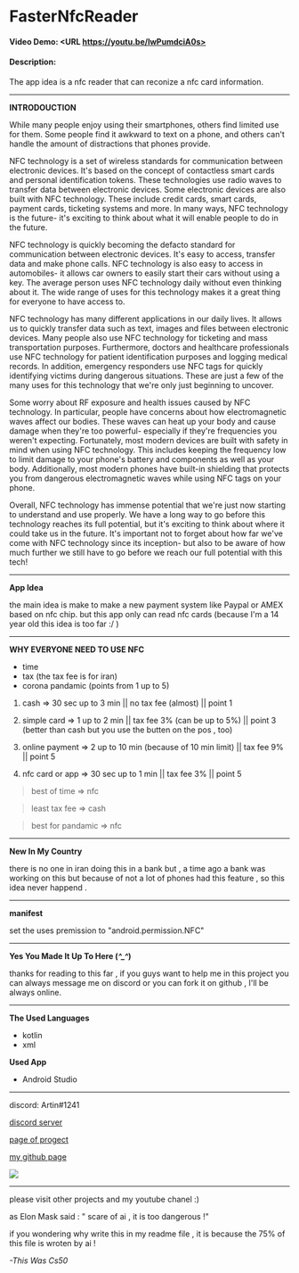 # FasterNfcReader
#### Video Demo:  <URL https://youtu.be/lwPumdciA0s>
#### Description:
The app idea is a nfc reader that can reconize a nfc card information.

****
**INTRODOUCTION**

While many people enjoy using their smartphones, others find limited use for them. Some people find it awkward to text on a phone, and others can't handle the amount of distractions that phones provide.

NFC technology is a set of wireless standards for communication between electronic devices. It's based on the concept of contactless smart cards and personal identification tokens. These technologies use radio waves to transfer data between electronic devices. Some electronic devices are also built with NFC technology. These include credit cards, smart cards, payment cards, ticketing systems and more. In many ways, NFC technology is the future- it's exciting to think about what it will enable people to do in the future.

NFC technology is quickly becoming the defacto standard for communication between electronic devices. It's easy to access, transfer data and make phone calls. NFC technology is also easy to access in automobiles- it allows car owners to easily start their cars without using a key. The average person uses NFC technology daily without even thinking about it. The wide range of uses for this technology makes it a great thing for everyone to have access to.

NFC technology has many different applications in our daily lives. It allows us to quickly transfer data such as text, images and files between electronic devices. Many people also use NFC technology for ticketing and mass transportation purposes. Furthermore, doctors and healthcare professionals use NFC technology for patient identification purposes and logging medical records. In addition, emergency responders use NFC tags for quickly identifying victims during dangerous situations. These are just a few of the many uses for this technology that we're only just beginning to uncover.

Some worry about RF exposure and health issues caused by NFC technology. In particular, people have concerns about how electromagnetic waves affect our bodies. These waves can heat up your body and cause damage when they're too powerful- especially if they're frequencies you weren't expecting. Fortunately, most modern devices are built with safety in mind when using NFC technology. This includes keeping the frequency low to limit damage to your phone's battery and components as well as your body. Additionally, most modern phones have built-in shielding that protects you from dangerous electromagnetic waves while using NFC tags on your phone.

Overall, NFC technology has immense potential that we're just now starting to understand and use properly. We have a long way to go before this technology reaches its full potential, but it's exciting to think about where it could take us in the future. It's important not to forget about how far we've come with NFC technology since its inception- but also to be aware of how much further we still have to go before we reach our full potential with this tech!



****
**App Idea**

the main idea is make to make a new payment system like Paypal or AMEX based on nfc chip. but this app only can read nfc cards (because I'm a 14 year old this idea is too far :/ )



****
**WHY EVERYONE NEED TO USE NFC**
- time
- tax (the tax fee is for iran)
- corona pandamic (points from 1 up to 5)
 1. cash => 30 sec up to 3 min || no tax fee (almost) || point 1

 2. simple card => 1 up to 2 min || tax fee 3% (can be up to 5%) || point 3 (better than cash but you use the butten on the pos , too)

 3. online payment => 2 up to 10 min (because of 10 min limit) || tax fee 9% || point 5

4. nfc card or app => 30 sec up to 1 min || tax fee 3% || point 5

>best of time => nfc

>least tax fee => cash

>best for pandamic => nfc

****
**New In My Country**

there is no one in iran doing this in a bank but , a time ago a bank was working on this but because of not a lot of phones had this feature , so this idea never happend .



****
**manifest**

set the uses premission to "android.permission.NFC"










****
**Yes You Made It Up To Here (*^_^*)**

thanks for reading to this far , if you guys want to help me in this project you can always message me on discord or you can fork it on github , I'll be always online.






****
**The Used Languages**

- kotlin
- xml

**Used App**

- Android Studio
****
discord: Artin#1241

[discord server](https://discord.gg/4gYgnustX3)

[page of progect](https://github.com/Artinnavidgoli/FasterNfc-cs50)

[my github page](https://github.com/Artinnavidgoli)

<a href="https://coffeebede.ir/buycoffee/time.to.code.with.me"><img class="img-fluid" src="https://coffeebede.ir/DashboardTemplateV2/app-assets/images/banner/default-yellow.svg" /></a>
****
please visit other projects and my youtube chanel :)

as Elon Mask said : " scare of ai , it is too dangerous !"

if you wondering why write this in my readme file , it is because the 75% of this file is wroten by ai !

*-This Was Cs50*


